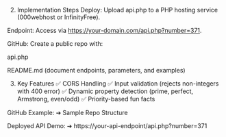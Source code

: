 2. Implementation Steps
Deploy: Upload api.php to a PHP hosting service (000webhost or InfinityFree).

Endpoint: Access via https://your-domain.com/api.php?number=371.

GitHub: Create a public repo with:

api.php

README.md (document endpoints, parameters, and examples)

3. Key Features
✅ CORS Handling
✅ Input validation (rejects non-integers with 400 error)
✅ Dynamic property detection (prime, perfect, Armstrong, even/odd)
✅ Priority-based fun facts

GitHub Example:
➔ Sample Repo Structure

Deployed API Demo:
➔ https://your-api-endpoint/api.php?number=371

